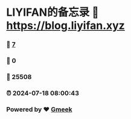 # LIYIFAN的备忘录 :link: https://blog.liyifan.xyz 
### :page_facing_up: [7](https://blog.liyifan.xyz/tag.html) 
### :speech_balloon: 0 
### :hibiscus: 25508 
### :alarm_clock: 2024-07-18 08:00:43 
### Powered by :heart: [Gmeek](https://github.com/Meekdai/Gmeek)
